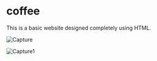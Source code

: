 # coffee
This is a basic website designed completely using HTML.

![Capture](https://user-images.githubusercontent.com/55712612/103987757-003e2280-51b3-11eb-9b27-c66306d05e2a.PNG)


![Capture1](https://user-images.githubusercontent.com/55712612/103987844-1ba92d80-51b3-11eb-8457-adac21386e9c.PNG)
